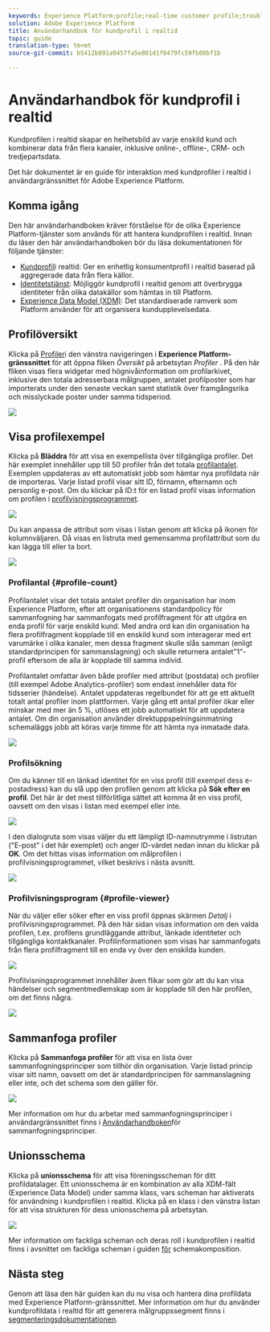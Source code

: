 ```yaml
---
keywords: Experience Platform;profile;real-time customer profile;troubleshooting;API
solution: Adobe Experience Platform
title: Användarhandbok för kundprofil i realtid
topic: guide
translation-type: tm+mt
source-git-commit: b5412b891a9457fa5e801d1f0479fc59fb08bf1b

---
```



# Användarhandbok för kundprofil i realtid

Kundprofilen i realtid skapar en helhetsbild av varje enskild kund och kombinerar data från flera kanaler, inklusive online-, offline-, CRM- och tredjepartsdata.

Det här dokumentet är en guide för interaktion med kundprofiler i realtid i användargränssnittet för Adobe Experience Platform.

## Komma igång

Den här användarhandboken kräver förståelse för de olika Experience Platform-tjänster som används för att hantera kundprofilen i realtid. Innan du läser den här användarhandboken bör du läsa dokumentationen för följande tjänster:

* [Kundprofil](../home.md)i realtid: Ger en enhetlig konsumentprofil i realtid baserad på aggregerade data från flera källor.
* [Identitetstjänst](../../identity-service/home.md): Möjliggör kundprofil i realtid genom att överbrygga identiteter från olika datakällor som hämtas in till Platform.
* [Experience Data Model (XDM)](../../xdm/home.md): Det standardiserade ramverk som Platform använder för att organisera kundupplevelsedata.

## Profilöversikt

Klicka på [Profiler](http://platform.adobe.com)i den vänstra navigeringen i **Experience Platform-gränssnittet** för att öppna fliken _Översikt_ på arbetsytan _Profiler_ . På den här fliken visas flera widgetar med högnivåinformation om profilarkivet, inklusive den totala adresserbara målgruppen, antalet profilposter som har importerats under den senaste veckan samt statistik över framgångsrika och misslyckade poster under samma tidsperiod.

![](../images/user-guide/profile-overview.png)

## Visa profilexempel

Klicka på **Bläddra** för att visa en exempellista över tillgängliga profiler. Det här exemplet innehåller upp till 50 profiler från det totala [profilantalet](#profile-count). Exemplen uppdateras av ett automatiskt jobb som hämtar nya profildata när de importeras. Varje listad profil visar sitt ID, förnamn, efternamn och personlig e-post. Om du klickar på ID:t för en listad profil visas information om profilen i [profilvisningsprogrammet](#profile-viewer).

![](../images/user-guide/profile-samples.png)

Du kan anpassa de attribut som visas i listan genom att klicka på ikonen för kolumnväljaren. Då visas en listruta med gemensamma profilattribut som du kan lägga till eller ta bort.

![](../images/user-guide/column-selector.png)

### Profilantal {#profile-count}

Profilantalet visar det totala antalet profiler din organisation har inom Experience Platform, efter att organisationens standardpolicy för sammanfogning har sammanfogats med profilfragment för att utgöra en enda profil för varje enskild kund. Med andra ord kan din organisation ha flera profilfragment kopplade till en enskild kund som interagerar med ert varumärke i olika kanaler, men dessa fragment skulle slås samman (enligt standardprincipen för sammanslagning) och skulle returnera antalet&quot;1&quot;-profil eftersom de alla är kopplade till samma individ.

Profilantalet omfattar även både profiler med attribut (postdata) och profiler (till exempel Adobe Analytics-profiler) som endast innehåller data för tidsserier (händelse). Antalet uppdateras regelbundet för att ge ett aktuellt totalt antal profiler inom plattformen. Varje gång ett antal profiler ökar eller minskar med mer än 5 %, utlöses ett jobb automatiskt för att uppdatera antalet. Om din organisation använder direktuppspelningsinmatning schemaläggs jobb att köras varje timme för att hämta nya inmatade data.

![](../images/user-guide/profile-count.png)

### Profilsökning

Om du känner till en länkad identitet för en viss profil (till exempel dess e-postadress) kan du slå upp den profilen genom att klicka på **Sök efter en profil**. Det här är det mest tillförlitliga sättet att komma åt en viss profil, oavsett om den visas i listan med exempel eller inte.

![](../images/user-guide/find-a-profile.png)

I den dialogruta som visas väljer du ett lämpligt ID-namnutrymme i listrutan (&quot;E-post&quot; i det här exemplet) och anger ID-värdet nedan innan du klickar på **OK**. Om det hittas visas information om målprofilen i profilvisningsprogrammet, vilket beskrivs i nästa avsnitt.

![](../images/user-guide/find-a-profile-details.png)

### Profilvisningsprogram {#profile-viewer}

När du väljer eller söker efter en viss profil öppnas skärmen _Detalj_ i profilvisningsprogrammet. På den här sidan visas information om den valda profilen, t.ex. profilens grundläggande attribut, länkade identiteter och tillgängliga kontaktkanaler. Profilinformationen som visas har sammanfogats från flera profilfragment till en enda vy över den enskilda kunden.

![](../images/user-guide/profile-viewer-detail.png)

Profilvisningsprogrammet innehåller även flikar som gör att du kan visa händelser och segmentmedlemskap som är kopplade till den här profilen, om det finns några.

![](../images/user-guide/profile-viewer-events-seg.png)

## Sammanfoga profiler

Klicka på **Sammanfoga profiler** för att visa en lista över sammanfogningsprinciper som tillhör din organisation. Varje listad princip visar sitt namn, oavsett om det är standardprincipen för sammanslagning eller inte, och det schema som den gäller för.

![](../images/user-guide/profile-merge-policies.png)

Mer information om hur du arbetar med sammanfogningsprinciper i användargränssnittet finns i [Användarhandboken](merge-policies.md)för sammanfogningsprinciper.

## Unionsschema

Klicka på **unionsschema** för att visa föreningsscheman för ditt profildatalager. Ett unionsschema är en kombination av alla XDM-fält (Experience Data Model) under samma klass, vars scheman har aktiverats för användning i kundprofilen i realtid. Klicka på en klass i den vänstra listan för att visa strukturen för dess unionsschema på arbetsytan.

![](../images/user-guide/profile-union-schema.png)

Mer information om fackliga scheman och deras roll i kundprofilen i realtid finns i avsnittet om fackliga scheman i guiden [för](../../xdm/schema/composition.md) schemakomposition.

## Nästa steg

Genom att läsa den här guiden kan du nu visa och hantera dina profildata med Experience Platform-gränssnittet. Mer information om hur du använder kundprofildata i realtid för att generera målgruppssegment finns i [segmenteringsdokumentationen](../../segmentation/home.md).